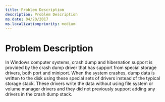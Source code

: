 ```yaml
---
title: Problem Description
description: Problem Description
ms.date: 04/20/2017
ms.localizationpriority: medium
---
```


# Problem Description


In Windows computer systems, crash dump and hibernation support is provided by the crash dump driver that has support from special storage drivers, both port and miniport. When the system crashes, dump data is written to the disk using these special sets of drivers instead of the typical storage stack. These drivers write the data without using file system or volume manager drivers and they did not previously support adding any drivers in the crash dump stack.

 

 




